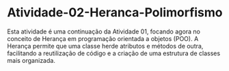 # Atividade-02-Heranca-Polimorfismo
Esta atividade é uma continuação da Atividade 01, focando agora no conceito de Herança em programação orientada a objetos (POO). A Herança permite que uma classe herde atributos e métodos de outra, facilitando a reutilização de código e a criação de uma estrutura de classes mais organizada.

